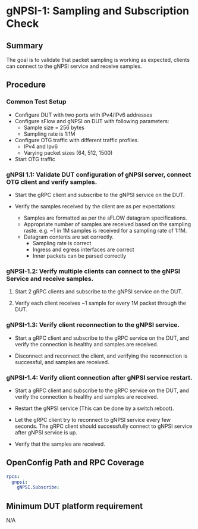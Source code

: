 # gNPSI-1: Sampling and Subscription Check

## Summary

The goal is to validate that packet sampling is working as expected, clients can connect to the gNPSI service and receive samples.  

## Procedure

### Common Test Setup
  * Configure DUT with two ports with IPv4/IPv6 addresses
  * Configure sFlow and gNPSI on DUT with following parameters:
    * Sample size = 256 bytes
    * Sampling rate is 1:1M
  * Configure OTG traffic with different traffic profiles.
    * IPv4 and Ipv6
    * Varying packet sizes (64, 512, 1500)
  * Start OTG traffic

### gNPSI 1.1: Validate DUT configuration of gNPSI server, connect OTG client and verify samples. 

* Start the gRPC client and subscribe to the gNPSI service on the DUT.

* Verify the samples received by the client are as per expectations:
  * Samples are formatted as per the sFLOW datagram specifications.
  * Appropriate number of samples are received based on the sampling raste. e.g. ~1 in 1M samples is received for a sampling rate of 1:1M. 
  * Datagram contents are set correctly. 
    * Sampling rate is correct
    * Ingress and egress interfaces are correct
    * Inner packets can be parsed correctly

### gNPSI-1.2: Verify multiple clients can connect to the gNPSI Service and receive samples. 

1. Start 2 gRPC clients and subscribe to the gNPSI service on the DUT.

2. Verify each client receives ~1 sample for every 1M packet through the DUT. 


### gNPSI-1.3: Verify client reconnection to the gNPSI service. 

* Start a gRPC client and subscribe to the gRPC service on the DUT, and verify the connection is healthy and samples are received.

* Disconnect and reconnect the client, and verifying the reconnection is successful, and samples are received.


### gNPSI-1.4: Verify client connection after gNPSI service restart.

* Start a gRPC client and subscribe to the gRPC service on the DUT, and verify the connection is healthy and samples are received.

* Restart the gNPSI service (This can be done by a switch reboot).

* Let the gRPC client try to reconnect to gNPSI service every few seconds. The gRPC client should successfully connect to gNPSI service after gNPSI service is up.

* Verify that the samples are received.

## OpenConfig Path and RPC Coverage

```yaml
rpcs:
  gnpsi:
    gNPSI.Subscribe:
```

## Minimum DUT platform requirement

N/A
